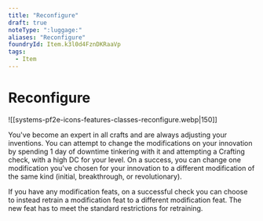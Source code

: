 ```yaml
---
title: "Reconfigure"
draft: true
noteType: ":luggage:"
aliases: "Reconfigure"
foundryId: Item.k3l0d4FznDKRaaVp
tags:
  - Item
---
```


# Reconfigure
![[systems-pf2e-icons-features-classes-reconfigure.webp|150]]

You've become an expert in all crafts and are always adjusting your inventions. You can attempt to change the modifications on your innovation by spending 1 day of downtime tinkering with it and attempting a Crafting check, with a high DC for your level. On a success, you can change one modification you've chosen for your innovation to a different modification of the same kind (initial, breakthrough, or revolutionary).

If you have any modification feats, on a successful check you can choose to instead retrain a modification feat to a different modification feat. The new feat has to meet the standard restrictions for retraining.
